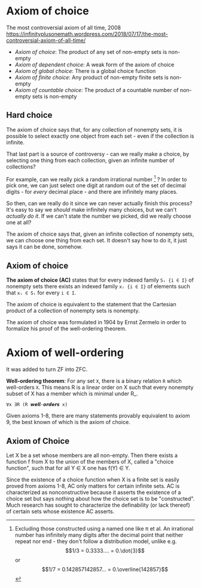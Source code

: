 # Axiom of choice

The most controversial axiom of all time, 2008
https://infinityplusonemath.wordpress.com/2018/07/17/the-most-controversial-axiom-of-all-time/


- *Axiom of choice*: The product of any set of non-empty sets is non-empty
- *Axiom of dependent choice*: A weak form of the axiom of choice
- *Axiom of global choice*: There is a global choice function
- *Axiom of finite choice*: Any product of non-empty finite sets is non-empty
- *Axiom of countable choice*: The product of a countable number of non-empty sets is non-empty


## Hard choice

The axiom of choice says that, for any collection of nonempty sets, it is possible to select exactly one object from each set - even if the collection is infinite.

That last part is a source of controversy - can we really make a choice, by selecting one thing from each collection, given an infinite number of collections?

For example, can we really pick a random irrational number [^1] ? In order to pick one, we can just select one digit at random out of the set of decimal digits - for *every* decimal place - and there are infinitely many places.

So then, can we really do it since we can never actually finish this process? It's easy to say we *should* make infinitely many choices, but we can't *actually do it*. If we can't state the number we picked, did we really choose one at all?

The axiom of choice says that, given an infinite collection of nonempty sets, we can choose one thing from each set. It doesn't say how to do it, it just says it can be done, somehow.



## Axiom of choice

**The axiom of choice (AC)** states that for every indexed family `Sᵢ {i ∈ I}` of nonempty sets there exists an indexed family `xᵢ {i ∈ I}` of elements such that `xᵢ ∈ Sᵢ` for every `i ∈ I`.

The axiom of choice is equivalent to the statement that the Cartesian product of a collection of nonempty sets is nonempty.

The axiom of choice was formulated in 1904 by Ernst Zermelo in order to formalize his proof of the well-ordering theorem.



# Axiom of well-ordering

It was added to turn ZF into ZFC.

**Well-ordering theorem**: 
For any set `X`, there is a binary relation `R` which well-orders `X`. This means R is a linear order on X such that every nonempty subset of X has a member which is minimal under R_.

`∀x ∃R (R 𝙬𝙚𝙡𝙡-𝙤𝙧𝙙𝙚𝙧𝙨 x)`

Given axioms 1-8, there are many statements provably equivalent to axiom 9, the best known of which is the axiom of choice.


## Axiom of Choice

Let X be a set whose members are all non-empty. Then there exists a function f from X to the union of the members of X, called a "choice function", such that for all Y ∈ X one has f(Y) ∈ Y.

Since the existence of a choice function when X is a finite set is easily proved from axioms 1-8, AC only matters for certain infinite sets. AC is characterized as nonconstructive because it asserts the existence of a choice set but says nothing about how the choice set is to be "constructed". Much research has sought to characterize the definability (or lack thereof) of certain sets whose existence AC asserts.


[^1]: Excluding those constructed using a named one like π et al. An irrational number has infinitely many digits after the decimal point that neither repeat nor end - they don't follow a distribution model, unlike e.g. $$1/3 = 0.3333.... = 0.\dot{3}$$ or $$1/7 = 0.142857142857... = 0.\overline{142857}$$
